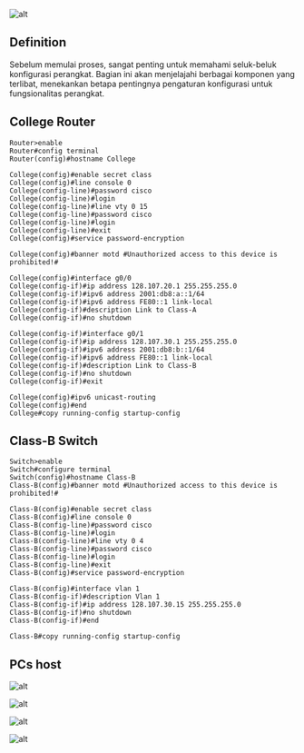 ![alt](https://a5m9a8c3.rocketcdn.me/wp-content/uploads/2019/12/10.4.3-Packet-Tracer-Basic-Device-Configuration.jpg)
## Definition
Sebelum memulai proses, sangat penting untuk memahami seluk-beluk konfigurasi perangkat. Bagian ini akan menjelajahi berbagai komponen yang terlibat, menekankan betapa pentingnya pengaturan konfigurasi untuk fungsionalitas perangkat.
## College Router
    Router>enable
    Router#config terminal
    Router(config)#hostname College

    College(config)#enable secret class
    College(config)#line console 0
    College(config-line)#password cisco
    College(config-line)#login
    College(config-line)#line vty 0 15
    College(config-line)#password cisco
    College(config-line)#login
    College(config-line)#exit
    College(config)#service password-encryption

    College(config)#banner motd #Unauthorized access to this device is prohibited!#

    College(config)#interface g0/0
    College(config-if)#ip address 128.107.20.1 255.255.255.0
    College(config-if)#ipv6 address 2001:db8:a::1/64
    College(config-if)#ipv6 address FE80::1 link-local
    College(config-if)#description Link to Class-A
    College(config-if)#no shutdown

    College(config-if)#interface g0/1
    College(config-if)#ip address 128.107.30.1 255.255.255.0
    College(config-if)#ipv6 address 2001:db8:b::1/64
    College(config-if)#ipv6 address FE80::1 link-local
    College(config-if)#description Link to Class-B
    College(config-if)#no shutdown
    College(config-if)#exit

    College(config)#ipv6 unicast-routing
    College(config)#end
    College#copy running-config startup-config

## Class-B Switch

    Switch>enable
    Switch#configure terminal
    Switch(config)#hostname Class-B
    Class-B(config)#banner motd #Unauthorized access to this device is prohibited!#

    Class-B(config)#enable secret class
    Class-B(config)#line console 0
    Class-B(config-line)#password cisco
    Class-B(config-line)#login
    Class-B(config-line)#line vty 0 4
    Class-B(config-line)#password cisco
    Class-B(config-line)#login
    Class-B(config-line)#exit
    Class-B(config)#service password-encryption

    Class-B(config)#interface vlan 1
    Class-B(config-if)#description Vlan 1
    Class-B(config-if)#ip address 128.107.30.15 255.255.255.0
    Class-B(config-if)#no shutdown
    Class-B(config-if)#end

    Class-B#copy running-config startup-config

## PCs host

![alt](https://a5m9a8c3.rocketcdn.me/wp-content/uploads/2019/12/Student-1.jpg)

![alt](https://a5m9a8c3.rocketcdn.me/wp-content/uploads/2019/12/Student-2.jpg)

![alt](https://a5m9a8c3.rocketcdn.me/wp-content/uploads/2019/12/Student-3.jpg)

![alt](https://a5m9a8c3.rocketcdn.me/wp-content/uploads/2019/12/Student-4.jpg)